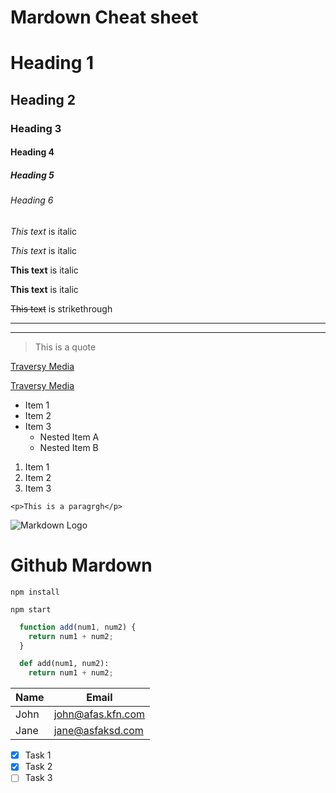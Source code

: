 # Mardown Cheat sheet

<!-- Headings -->
# Heading 1
## Heading 2
### Heading 3
#### Heading 4
##### Heading 5
###### Heading 6

<!-- Italics -->
*This text* is italic

_This text_ is italic

<!-- Strong -->
**This text** is italic

__This text__ is italic

<!-- Strikethrough -->
~~This text~~ is strikethrough

<!-- Horizontal Rule -->
---
___

<!-- blockquotes -->
> This is a quote

<!-- Links -->
[Traversy Media](https://www.youtube.com)

[Traversy Media](https://www.youtube.com   "Travsersy Media")


<!-- UL -->
* Item 1
* Item 2
* Item 3
  * Nested Item A
  * Nested Item B
  
<!-- OL -->
1. Item 1
1. Item 2
1. Item 3

<!-- Inline code Block-->
`<p>This is a paragrgh</p>`

<!-- Images -->
![Markdown Logo](https://media.istockphoto.com/photos/blossom-blackberry-on-white-picture-id624991232?k=20&m=624991232&s=612x612&w=0&h=4Zj6DG4BMR5q6P28vbv-IuWgvGHoiGo0xhDgAIwut-w=)



# Github Mardown
<!-- Github Markdown -->

<!-- Code Blocks (Github) -->
```
npm install

npm start
```

```javascript
  function add(num1, num2) {
    return num1 + num2;
  }
```

```python
  def add(num1, num2):
    return num1 + num2;
```

<!-- Tables (Github)-->
| Name  | Email            |
|-------|------------------|
| John  | john@afas.kfn.com|
| Jane  | jane@asfaksd.com |

<!-- Task lists (Github) -->
* [x] Task 1
* [x] Task 2
* [ ] Task 3
